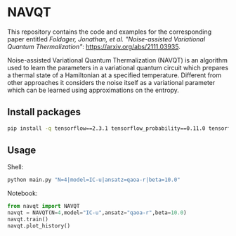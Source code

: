 # NAVQT
This repository contains the code and examples for the corresponding paper entitled *Foldager, Jonathan, et al. "Noise-assisted Variational Quantum Thermalization"*: https://arxiv.org/abs/2111.03935.

Noise-assisted Variational Quantum Thermalization (NAVQT) is an algorithm used to learn the parameters in a variational quantum circuit which prepares a thermal state of a Hamiltonian at a specified temperature. Different from other approaches it considers the noise itself as a variational parameter which can be learned using approximations on the entropy. 



## Install packages
```bash
pip install -q tensorflow==2.3.1 tensorflow_probability==0.11.0 tensorflow-quantum==0.4.0 cirq==0.9.1
```
## Usage 
Shell:
```bash
python main.py "N=4|model=IC-u|ansatz=qaoa-r|beta=10.0"
```

Notebook:
```python
from navqt import NAVQT
navqt = NAVQT(N=4,model="IC-u",ansatz="qaoa-r",beta=10.0)
navqt.train()
navqt.plot_history()
```

